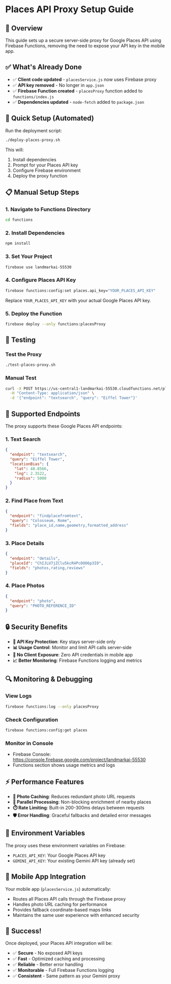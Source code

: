 # Places API Proxy Setup Guide

## 🎯 Overview
This guide sets up a secure server-side proxy for Google Places API using Firebase Functions, removing the need to expose your API key in the mobile app.

## ✅ What's Already Done
- ✅ **Client code updated** - `placesService.js` now uses Firebase proxy
- ✅ **API key removed** - No longer in `app.json` 
- ✅ **Firebase Function created** - `placesProxy` function added to `functions/index.js`
- ✅ **Dependencies updated** - `node-fetch` added to `package.json`

## 🚀 Quick Setup (Automated)

Run the deployment script:
```bash
./deploy-places-proxy.sh
```

This will:
1. Install dependencies
2. Prompt for your Places API key
3. Configure Firebase environment
4. Deploy the proxy function

## 📋 Manual Setup Steps

### 1. Navigate to Functions Directory
```bash
cd functions
```

### 2. Install Dependencies
```bash
npm install
```

### 3. Set Your Project
```bash
firebase use landmarkai-55530
```

### 4. Configure Places API Key
```bash
firebase functions:config:set places.api_key="YOUR_PLACES_API_KEY"
```
Replace `YOUR_PLACES_API_KEY` with your actual Google Places API key.

### 5. Deploy the Function
```bash
firebase deploy --only functions:placesProxy
```

## 🧪 Testing

### Test the Proxy
```bash
./test-places-proxy.sh
```

### Manual Test
```bash
curl -X POST https://us-central1-landmarkai-55530.cloudfunctions.net/placesProxy \
  -H "Content-Type: application/json" \
  -d '{"endpoint": "textsearch", "query": "Eiffel Tower"}'
```

## 🔧 Supported Endpoints

The proxy supports these Google Places API endpoints:

### 1. Text Search
```json
{
  "endpoint": "textsearch",
  "query": "Eiffel Tower",
  "locationBias": {
    "lat": 48.8566,
    "lng": 2.3522,
    "radius": 5000
  }
}
```

### 2. Find Place from Text
```json
{
  "endpoint": "findplacefromtext",
  "query": "Colosseum, Rome",
  "fields": "place_id,name,geometry,formatted_address"
}
```

### 3. Place Details
```json
{
  "endpoint": "details", 
  "placeId": "ChIJLU7jZClu5kcR4PcOOO6p3I0",
  "fields": "photos,rating,reviews"
}
```

### 4. Place Photos
```json
{
  "endpoint": "photo",
  "query": "PHOTO_REFERENCE_ID"
}
```

## 🔒 Security Benefits

- **🔐 API Key Protection**: Key stays server-side only
- **📊 Usage Control**: Monitor and limit API calls server-side  
- **🚫 No Client Exposure**: Zero API credentials in mobile app
- **📈 Better Monitoring**: Firebase Functions logging and metrics

## 🔍 Monitoring & Debugging

### View Logs
```bash
firebase functions:log --only placesProxy
```

### Check Configuration
```bash
firebase functions:config:get places
```

### Monitor in Console
- Firebase Console: https://console.firebase.google.com/project/landmarkai-55530
- Functions section shows usage metrics and logs

## ⚡ Performance Features

- **📸 Photo Caching**: Reduces redundant photo URL requests
- **🚀 Parallel Processing**: Non-blocking enrichment of nearby places
- **⏱️ Rate Limiting**: Built-in 200-300ms delays between requests
- **🛡️ Error Handling**: Graceful fallbacks and detailed error messages

## 🔧 Environment Variables

The proxy uses these environment variables on Firebase:

- `PLACES_API_KEY`: Your Google Places API key
- `GEMINI_API_KEY`: Your existing Gemini API key (already set)

## 📱 Mobile App Integration

Your mobile app (`placesService.js`) automatically:
- Routes all Places API calls through the Firebase proxy
- Handles photo URL caching for performance  
- Provides fallback coordinate-based maps links
- Maintains the same user experience with enhanced security

## 🎉 Success!

Once deployed, your Places API integration will be:
- ✅ **Secure** - No exposed API keys
- ✅ **Fast** - Optimized caching and processing
- ✅ **Reliable** - Better error handling
- ✅ **Monitorable** - Full Firebase Functions logging
- ✅ **Consistent** - Same pattern as your Gemini proxy
